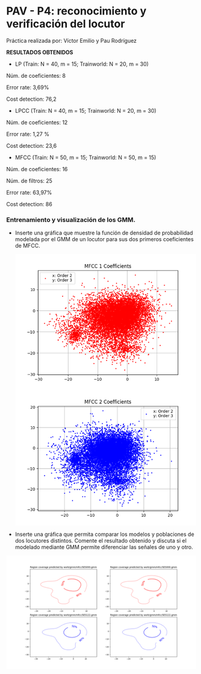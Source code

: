 PAV - P4: reconocimiento y verificación del locutor
===================================================
Práctica realizada por: Víctor Emilio y Pau Rodríguez

**RESULTADOS OBTENIDOS**

* LP (Train: N = 40, m = 15; Trainworld: N = 20, m = 30)  

Núm. de coeficientes: 8

Error rate: 3,69%

Cost detection: 76,2

* LPCC (Train: N = 40, m = 15; Trainworld: N = 20, m = 30)

Núm. de coeficientes: 12

Error rate: 1,27 %

Cost detection: 23,6

* MFCC (Train: N = 50, m = 15; Trainworld: N = 50, m = 15)

Núm. de coeficientes: 16

Núm. de filtros: 25

Error rate: 63,97%

Cost detection: 86


### Entrenamiento y visualización de los GMM.

- Inserte una gráfica que muestre la función de densidad de probabilidad modelada por el GMM de un locutor
  para sus dos primeros coeficientes de MFCC.
  
  <img src="img/1_mfcc.png" width="640" align="center">
  <img src="img/2_mfcc.png" width="640" align="center">
  
- Inserte una gráfica que permita comparar los modelos y poblaciones de dos locutores distintos. Comente el
  resultado obtenido y discuta si el modelado mediante GMM permite diferenciar las señales de uno y otro.
 <img src="img/compareGMM.png" width="640" align="center">
 